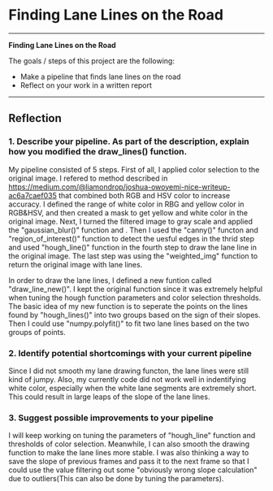 # **Finding Lane Lines on the Road** 

---

**Finding Lane Lines on the Road**

The goals / steps of this project are the following:
* Make a pipeline that finds lane lines on the road
* Reflect on your work in a written report


---

## Reflection

### 1. Describe your pipeline. As part of the description, explain how you modified the draw_lines() function.

My pipeline consisted of 5 steps. First of all, I applied color selection to the original image. I refered to method described in https://medium.com/@liamondrop/joshua-owoyemi-nice-writeup-ac6a7caef035 that combined both RGB and HSV color to increase accuracy. I defined the range of white color in RBG and yellow color in RGB&HSV, and then created a mask to get yellow and white color in the original image. Next, I turned the filtered image to gray scale and applied the "gaussian_blur()" function and . Then I used the "canny()" functon and "region_of_interest()" function to detect the uesful edges in the thrid step and used "hough_line()" function in the fourth step to draw the lane line in the original image. The last step was using the "weighted_img" function to return the original image with lane lines.

In order to draw the lane lines, I defined a new funtion called "draw_line_new()". I kept the original function since it was extremely helpful when tuning the hough function parameters and color selection thresholds. The basic idea of my new function is to seperate the points on the lines found by "hough_lines()" into two groups based on the sign of their slopes. Then I could use "numpy.polyfit()" to fit two lane lines based on the two groups of points. 


### 2. Identify potential shortcomings with your current pipeline


Since I did not smooth my lane drawing functon, the lane lines were still kind of jumpy. Also, my currently code did not work well in indentifying white color, especially when the white lane segments are extremely short. This could result in large leaps of the slope of the lane lines.


### 3. Suggest possible improvements to your pipeline

I will keep working on tuning the parameters of "hough_line" function and thresholds of color selection. Meanwhile, I can also smooth the drawing function to make the lane lines more stable. I was also thinking a way to save the slope of previous frames and pass it to the next frame so that I could use the value filtering out some "obviously wrong slope calculation" due to outliers(This can also be done by tuning the parameters).
